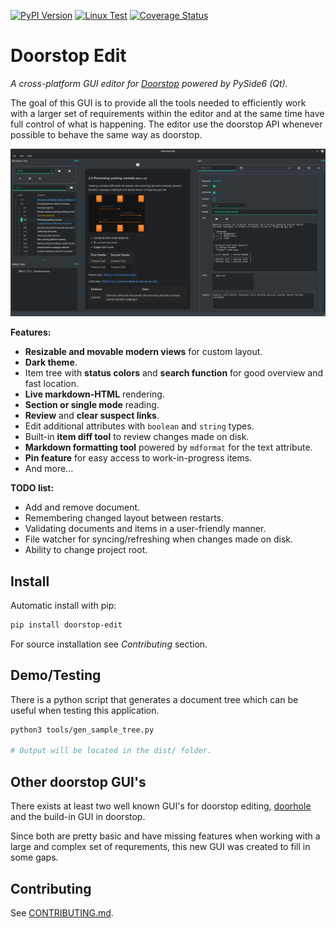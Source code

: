 [![PyPI Version](https://img.shields.io/pypi/v/doorstop-edit.svg)](https://pypi.org/project/doorstop-edit)
[![Linux Test](https://github.com/ownbee/doorstop-edit/actions/workflows/test.yml/badge.svg)](https://github.com/ownbee/doorstop-edit/actions/workflows/test.yml)
[![Coverage Status](https://img.shields.io/codecov/c/gh/ownbee/doorstop-edit)](https://codecov.io/gh/ownbee/doorstop-edit)

# Doorstop Edit

_A cross-platform GUI editor for [Doorstop](https://github.com/doorstop-dev/doorstop) powered by PySide6 (Qt)._

The goal of this GUI is to provide all the tools needed to efficiently work with a larger set of
requirements within the editor and at the same time have full control of what is happening. The
editor use the doorstop API whenever possible to behave the same way as doorstop.

![Sample](https://raw.githubusercontent.com/ownbee/doorstop-edit/main/sample.png)

**Features:**

* **Resizable and movable modern views** for custom layout.
* **Dark theme**.
* Item tree with **status colors** and **search function** for good overview and fast location.
* **Live markdown-HTML** rendering.
* **Section or single mode** reading.
* **Review** and **clear suspect links**.
* Edit additional attributes with `boolean` and `string` types.
* Built-in **item diff tool** to review changes made on disk.
* **Markdown formatting tool** powered by `mdformat` for the text attribute.
* **Pin feature** for easy access to work-in-progress items.
* And more...


**TODO list:**

* Add and remove document.
* Remembering changed layout between restarts.
* Validating documents and items in a user-friendly manner.
* File watcher for syncing/refreshing when changes made on disk.
* Ability to change project root.

## Install

Automatic install with pip:

```sh
pip install doorstop-edit
```

For source installation see *Contributing* section.

## Demo/Testing

There is a python script that generates a document tree which can be useful when testing this
application.

```sh
python3 tools/gen_sample_tree.py

# Output will be located in the dist/ folder.
```


## Other doorstop GUI's

There exists at least two well known GUI's for doorstop editing,
[doorhole](https://github.com/sevendays/doorhole) and the build-in GUI in doorstop.

Since both are pretty basic and have missing features when working with a large and complex set of
requrements, this new GUI was created to fill in some gaps.


## Contributing

See [CONTRIBUTING.md](https://github.com/ownbee/doorstop-edit/blob/main/CONTRIBUTING.md).
